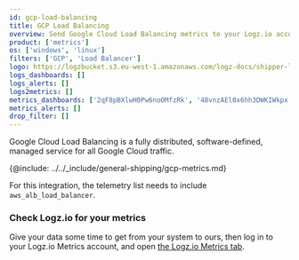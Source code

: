 ```yaml
---
id: gcp-load-balancing
title: GCP Load Balancing
overview: Send Google Cloud Load Balancing metrics to your Logz.io account.
product: ['metrics']
os: ['windows', 'linux']
filters: ['GCP', 'Load Balancer']
logo: https://logzbucket.s3.eu-west-1.amazonaws.com/logz-docs/shipper-logos/gcplb.png
logs_dashboards: []
logs_alerts: []
logs2metrics: []
metrics_dashboards: ['2qF8pBXlwH0Pw6noOMfzRk', '48vnzAEl0x6hh3DWKIWkpx', '7s5HblMf4IVimoRSwnCRJ6']
metrics_alerts: []
drop_filter: []
---
```


Google Cloud Load Balancing is a fully distributed, software-defined, managed service for all Google Cloud traffic. 


{@include: ../../_include/general-shipping/gcp-metrics.md}  

For this integration, the telemetry list needs to include `aws_alb_load_balancer`.

### Check Logz.io for your metrics

Give your data some time to get from your system to ours, then log in to your Logz.io Metrics account, and open [the Logz.io Metrics tab](https://app.logz.io/#/dashboard/metrics/).
